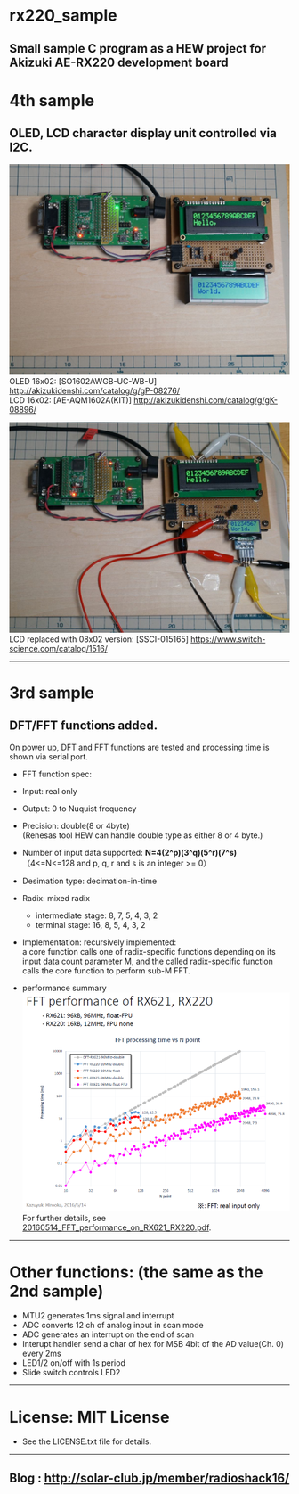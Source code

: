 # rx220_sample
Small sample C program as a HEW project for Akizuki AE-RX220 development board
------
# 4th sample
## OLED, LCD character display unit controlled via I2C.
![OLED/LCD 1602](./20160828_photo_oled_lcd_disp_example/1_OLED1602_LCD1602.jpg)  
OLED 16x02: [SO1602AWGB-UC-WB-U] <http://akizukidenshi.com/catalog/g/gP-08276/>  
LCD 16x02: [AE-AQM1602A(KIT)] <http://akizukidenshi.com/catalog/g/gK-08896/>

 ![OLED1602+LCD0802](./20160828_photo_oled_lcd_disp_example/2_OLED1602_LCD0802.jpg)
  LCD replaced with 08x02 version: [SSCI-015165] <https://www.switch-science.com/catalog/1516/>

------
# 3rd sample
## DFT/FFT functions added.  
On power up, DFT and FFT functions are tested and processing time is shown via serial port.  
 - FFT function spec:  
  - Input:          real only  
  - Output:         0 to Nuquist frequency  
  - Precision:      double(8 or 4byte)  
    (Renesas tool HEW can handle double type as either 8 or 4 byte.)  
  - Number of input data supported: **N=4(2^p)(3^q)(5^r)(7^s)**  
    （4<=N<=128 and p, q, r and s is an integer >= 0）
  - Desimation type: decimation-in-time  
  - Radix:          mixed radix  
      - intermediate stage: 8, 7, 5, 4, 3, 2  
      - terminal stage:     16, 8, 5, 4, 3, 2  
  - Implementation: recursively implemented:  
        a core function calls one of radix-specific functions depending on its input data count parameter M, and the called radix-specific function calls the core function
        to perform sub-M FFT.  

  - performance summary
    ![FFT(real) performance summary](./FFT_real_performance.png)
    For further details, see [20160514_FFT_performance_on_RX621_RX220.pdf](20160514_FFT_performance_on_RX621_RX220.pdf).

------
# Other functions: (the same as the 2nd sample)
- MTU2 generates 1ms signal and interrupt
- ADC converts 12 ch of analog input in scan mode
- ADC generates an interrupt on the end of scan
- Interupt handler send a char of hex for MSB 4bit of the AD value(Ch. 0)
  every 2ms
- LED1/2 on/off with 1s period
- Slide switch controls LED2

------
# License: MIT License  
- See the LICENSE.txt file for details.

-----
Blog : <http://solar-club.jp/member/radioshack16/>
-----

